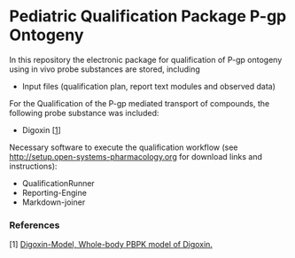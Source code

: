# Pediatric Qualification Package P-gp Ontogeny

In this repository the electronic package for qualification of P-gp ontogeny using in vivo probe substances are stored, including

- Input files (qualification plan, report text modules and observed data)


For the Qualification of the P-gp mediated transport of compounds, the following probe substance was included:

- Digoxin [[1](#references)]


Necessary software to execute the qualification workflow (see http://setup.open-systems-pharmacology.org for download links and instructions):
- QualificationRunner
- Reporting-Engine
- Markdown-joiner 

### References

[1] [Digoxin-Model, Whole-body PBPK model of Digoxin.](https://github.com/Open-Systems-Pharmacology/Digoxin-Model)
